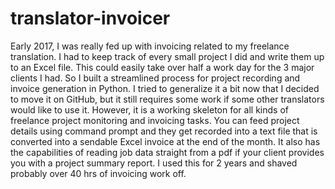# translator-invoicer

Early 2017, I was really fed up with invoicing related to my freelance translation. I had to keep track of every small project I did and write them up to an Excel file. This could easily take over half a work day for the 3 major clients I had. So I built a streamlined process for project recording and invoice generation in Python. I tried to generalize it a bit now that I decided to move it on GitHub, but it still requires some work if some other translators would like to use it. However, it is a working skeleton for all kinds of freelance project monitoring and invoicing tasks. You can feed project details using command prompt and they get recorded into a text file that is converted into a sendable Excel invoice at the end of the month. It also has the capabilities of reading job data straight from a pdf if your client provides you with a project summary report. I used this for 2 years and shaved probably over 40 hrs of invoicing work off. 
